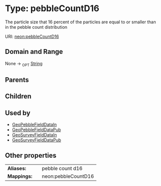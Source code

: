 
# Type: pebbleCountD16


The particle size that 16 percent of the particles are equal to or smaller than in the pebble count distribution

URI: [neon:pebbleCountD16](https://data.neonscience.org/pebbleCountD16)


## Domain and Range

None ->  <sub>OPT</sub> [String](types/String.md)

## Parents


## Children


## Used by

 * [GeoPebbleFieldDataIn](GeoPebbleFieldDataIn.md)
 * [GeoPebbleFieldDataPub](GeoPebbleFieldDataPub.md)
 * [GeoSurveyFieldDataIn](GeoSurveyFieldDataIn.md)
 * [GeoSurveyFieldDataPub](GeoSurveyFieldDataPub.md)

## Other properties

|  |  |  |
| --- | --- | --- |
| **Aliases:** | | pebble count d16 |
| **Mappings:** | | neon:pebbleCountD16 |

